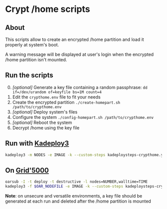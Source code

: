 # Crypt /home scripts

## About
This scripts allow to create an encrypted /home partition and load it properly
at system's boot.

A warning message will be displayed at user's login when the encrypted /home
partition isn't mounted.


## Run the scripts
0. _[optional]_ Generate a key file containing a random passphrase: `dd if=/dev/urandom of=keyfile bs=1M count=4`
1. Edit the `crypthome.env` file to fit your needs
2. Create the encrypted partition `./create-homepart.sh /path/to/crypthome.env`
3. _[optional]_ Deploy system's files
4. Configure the system `./config-homepart.sh /path/to/crypthome.env`
5. _[optional]_ Reboot the system
6. Decrypt /home using the key file


## Run with [Kadeploy3](http://kadeploy3.gforge.inria.fr/)

```bash
kadeploy3 -m NODES -e IMAGE -k --custom-steps kadeploysteps-crypthome.yml
```


## On [Grid'5000](https://www.grid5000.fr/)
```bash
oarsub -I -t deploy -t destructive -l nodes=NUMBER,walltime=TIME
kadeploy3 -f $OAR_NODEFILE -e IMAGE -k --custom-steps kadeploysteps-crypthome.yml
```
__Note__: on unsecure and versatile environments, a key file should be generated at each run and deleted after the /home partition is mounted
